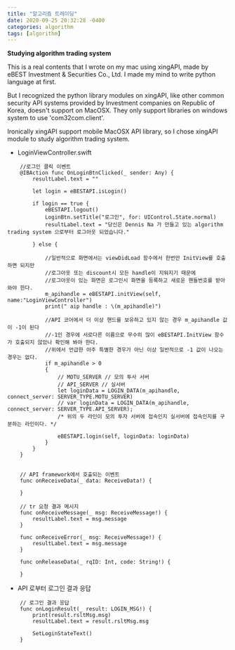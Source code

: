```yaml
---
title: "알고리즘 트레이딩"
date: 2020-09-25 20:32:28 -0400
categories: algorithm
tags: [algorithm]
---
```


**Studying algorithm trading system**

This is a real contents that I wrote on my mac using xingAPI, made by eBEST Investment & Securities Co., Ltd.
I made my mind to write python language at first.

But I recognized the python library modules on xingAPI, like other common security API systems provided by Investment companies on Republic of Korea,
doesn't support on MacOSX. They only support libraries on windows system to use 'com32com.client'.

Ironically xingAPI support mobile MacOSX API library, so I chose xingAPI module to study algorithm trading system.
 
- LoginViewController.swift
~~~
    //로그인 클릭 이벤트
    @IBAction func OnLoginBtnClicked(_ sender: Any) {
        resultLabel.text = ""
        
        let login = eBESTAPI.isLogin()
        
        if login == true {
            eBESTAPI.logout()
            LoginBtn.setTitle("로그인", for: UIControl.State.normal)
            resultLabel.text = "당신은 Dennis Na 가 만들고 있는 algorithm trading system 으로부터 로그아웃 되었습니다."
            
        } else {
            
            //일반적으로 화면에서는 viewDidLoad 함수에서 한번만 InitView를 호출하면 되지만
            //로그아웃 또는 discount시 모든 handle이 지워지기 때문에
            //로그아웃이 있는 화면은 로그인시 화면을 등록하고 새로운 핸들번호를 받아와야 한다.
            m_apihandle = eBESTAPI.initView(self, name:"LoginViewController")
            print(" aip handle : \(m_apihandle)")
            
            //API 코어에서 더 이상 핸드를 보유하고 있지 않는 경우 m_apihandle 값이 -1이 된다
            //-1인 경우에 서로다른 이름으로 무수히 많이 eBESTAPI.InitView 함수가 호출되지 않았나 확인해 봐야 한다.
            //위에서 언급한 아주 특별한 경우가 아닌 이상 일반적으로 -1 값이 나오는 경우는 없다.
            if m_apihandle > 0
            {
                // MOTU_SERVER // 모의 투사 서버
                // API_SERVER // 실서버
                let loginData = LOGIN_DATA(m_apihandle, connect_server: SERVER_TYPE.MOTU_SERVER)
                // var loginData = LOGIN_DATA(m_apihandle, connect_server: SERVER_TYPE.API_SERVER);
                /* 위의 두 라인이 모의 투자 서버에 접속인지 실서버에 접속인지를 구분하는 라인이다. */

                eBESTAPI.login(self, loginData: loginData)
            }
        }
    }
    
    
    // API framework에서 호출되는 이벤트
    func onReceiveData(_ data: ReceiveData!) {
        
    }
    
    // tr 요청 결과 메시지
    func onReceiveMessage(_ msg: ReceiveMessage!) {
        resultLabel.text = msg.message
    }
    
    func onReceiveError(_ msg: ReceiveMessage!) {
        resultLabel.text = msg.message
    }
    
    func onReleaseData(_ rqID: Int, code: String!) {
        
    }
~~~


- API 로부터 로그인 결과 응답

~~~
    // 로그인 결과 응답
    func onLoginResult(_ result: LOGIN_MSG!) {
        print(result.rsltMsg.msg)
        resultLabel.text = result.rsltMsg.msg
        
        SetLoginStateText()
    }
    
~~~




